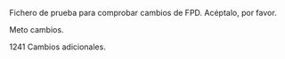 
Fichero de prueba para comprobar cambios de FPD. Acéptalo, por favor.

Meto cambios.

1241 Cambios adicionales.
